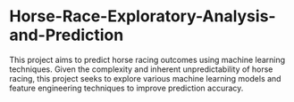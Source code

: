 # Horse-Race-Exploratory-Analysis-and-Prediction
This project aims to predict horse racing outcomes using machine learning techniques. Given the complexity and inherent unpredictability of horse racing, this project seeks to explore various machine learning models and feature engineering techniques to improve prediction accuracy.
